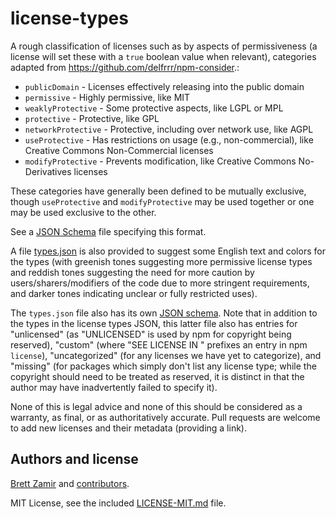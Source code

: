 # license-types

A rough classification of licenses such as by aspects of permissiveness (a
license will set these with a `true` boolean value when relevant), categories
adapted from <https://github.com/delfrrr/npm-consider>.:

- `publicDomain` - Licenses effectively releasing into the public domain
- `permissive` - Highly permissive, like MIT
- `weaklyProtective` - Some protective aspects, like LGPL or MPL
- `protective` - Protective, like GPL
- `networkProtective` - Protective, including over network use, like AGPL
- `useProtective` - Has restrictions on usage (e.g., non-commercial), like
    Creative Commons Non-Commercial licenses
- `modifyProtective` - Prevents modification, like Creative Commons
    No-Derivatives licenses

These categories have generally been defined to be mutually exclusive, though
`useProtective` and `modifyProtective` may be used together or one may be used
exclusive to the other.

See a [JSON Schema](./schema.json) file specifying this format.

A file [types.json](./typeson.json) is also provided to suggest some English
text and colors for the types (with greenish tones suggesting more permissive
license types and reddish tones suggesting the need for more caution by
users/sharers/modifiers of the code due to more stringent requirements, and
darker tones indicating unclear or fully restricted uses).

The `types.json` file also has its own [JSON schema](./types-schema.json).
Note that in addition to the types in the license types JSON, this latter file
also has entries for "unlicensed" (as "UNLICENSED" is used by npm for
copyright being reserved), "custom" (where "SEE LICENSE IN " prefixes an
entry in npm `license`), "uncategorized" (for any licenses we have yet to
categorize), and "missing" (for packages which simply don't list any license
type; while the copyright should need to be treated as reserved, it is distinct
in that the author may have inadvertently failed to specify it).

None of this is legal advice and none of this should be considered as a
warranty, as final, or as authoritatively accurate. Pull requests are welcome
to add new licenses and their metadata (providing a link).

## Authors and license

[Brett Zamir](http://brett-zamir.me/) and [contributors](https://github.com/brettz9/brettz9/license-types/graphs/contributors).

MIT License, see the included [LICENSE-MIT.md](LICENSE-MIT.md) file.
